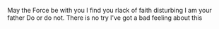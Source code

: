 May the Force be with you
I find you rlack of faith disturbing
I am your father
Do or do not. There is no try
I've got a bad feeling about this
